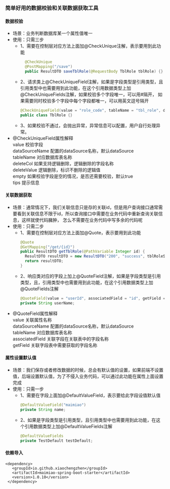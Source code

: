 ### 简单好用的数据校验和关联数据获取工具
#### 数据校验
  - 场景：业务判断数据库某一个属性值唯一
  - 使用：只需三步
    * 1、需要在控制层对应方法上面加@CheckUnique注解，表示要用到此功能
      ```JAVA
        @CheckUnique
        @PostMapping("/save")
        public ResultDTO saveTblRole(@RequestBody TblRole tblRole) {}
    * 2、请求类上@CheckUniqueField注解，如果是字段类型是引用类型，且引用类型中也需要用到此功能，在这个引用数据类型上加@CheckUniqueFields注解，如果校验多个字段唯一，可以用#隔开，
         如果需要同时校验多个字段中每个字段都唯一，可以用英文逗号隔开
      ```JAVA
      @CheckUniqueField(value = "role_code", tableName = "tbl_role", dataSourceName = "mpSource", tips = "角色编码已存在")
      public class TblRole {}
    * 3、如果校验不通过，会抛出异常，异常信息可以配置，用户自行处理异常。
  - @CheckUniqueField属性解释\
      value 校验字段\
      dataSourceName 配置的dataSource名称，默认dataSource\
      tableName 对应数据库表名称\
      deleteCol 如果支持逻辑删除，逻辑删除的字段名称\
      deleteValue 逻辑删除，标识不删除的逻辑值\
      empty 如果校验字段是空的情况，是否还需要校验，默认true\
      tips 提示信息
  
#### 关联数据获取
  - 场景：通常情况下，我们关联信息只是存的关联id，但是用户查询接口通常需要看到关联信息不限于id，所以查询接口中需要在业务代码中重新查询关联信息，这样就使代码臃肿，
        怎么不需要在业务代码中写多余的代码呢
  - 使用：只需二步
      * 1、需要在控制层对应方法上面加@Quote，表示要用到此功能
        ```JAVA
        @Quote
        @GetMapping("/get/{id}")
        public ResultDTO getTblRole(@PathVariable Integer id) {
          ResultDTO resultDTO = new ResultDTO("200", "success", tblRoleService.getTblRoleVO(id));
          return resultDTO;
        }
      * 2、响应类对应的字段上加上@QuoteField注解，如果是字段类型是引用类型，且，引用类型中也需要用到此功能，在这个引用数据类型上加@QuoteFields注解
        ```JAVA
        @QuoteField(value = "userId", associatedField = "id", getField = "user_name", tableName = "user", dataSourceName ="mpSource")
        private String userName;
  - @QuoteField属性解释\
      value 关联属性名称\
      dataSourceName 配置的dataSource名称，默认dataSource\
      tableName 对应数据库表名称\
      associatedField 关联字段在关联表中的字段名称\
      getField 关联字段表中需要获取的字段名称
    
#### 属性设置默认值
  - 场景：我们保存或者修改数据的时候，总会有默认值的设置，如果前端不设置值，后端设置默认值，为了不侵入业务代码，可以通过此功能在属性上面设置完成
  - 使用：只需一步
    * 1、需要在字段上面加@DefaultValueField，表示要给此字段设值默认值
      ```JAVA
      @DefaultValueField("maimiao")
      private String name;
    * 2、如果是字段类型是引用类型，且引用类型中也需要用到此功能，在这个引用数据类型上加@DefaultValueFields注解
      ```JAVA
      @DefaultValueFields
      private TestDefault testDefault;
    
#### 依赖导入
 ``` maven 
 <dependency>
    <groupId>io.github.xiaochengzhen</groupId>
    <artifactId>maimiao-spring-boot-starter</artifactId>
    <version>1.0.10</version>
  </dependency>
